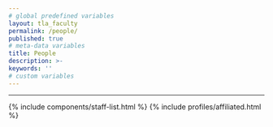 ```yaml
---
# global predefined variables
layout: tla_faculty
permalink: /people/
published: true
# meta-data variables
title: People
description: >-
keywords: ''
# custom variables
---
```


___

{% include components/staff-list.html %}
{% include profiles/affiliated.html %}
